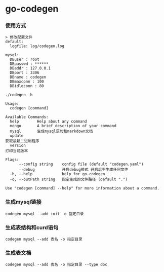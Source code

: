 # go-codegen

### 使用方式
    > 修改配置文件
    default:
      logfile: log/codegen.log
    
    mysql:
      DBuser : root
      DBpasswd : ******
      DBaddr : 127.0.0.1
      DBport : 3306
      DBname : codegen
      DBmaxconn : 100
      DBidleconn : 80

   ```
   ./codegen -h
   
   Usage:
     codegen [command]
   
   Available Commands:
     help        Help about any command
     mongo       A brief description of your command
     mysql       生成mysql语句和markdown文档
     update      
   获取最新二进制程序
     version     
   打印当前版本
   
   Flags:
         --config string    config file (default "codegen.yaml")
         --debug            开启debug模式 开启后不生成任何文件
     -h, --help             help for go-codegen
     -o, --outPath string   指定生成的文件路径 (default ".")
   
   Use "codegen [command] --help" for more information about a command.
   
   ```
   
   ### 生成mysql链接
    codegen mysql --add init -o 指定目录
   
   ### 生成表结构和curd语句
    codegen mysql --add 表名 -o 指定目录
    
   ### 生成表文档
    codegen mysql --add 表名 -o 指定目录 --type doc
    
    
    